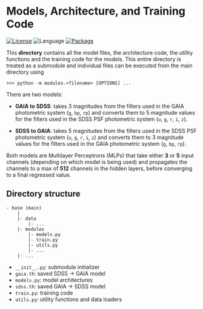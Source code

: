 # Models, Architecture, and Training Code

[![License](https://img.shields.io/badge/license-CC--BY--4.0-green)](https://github.com/RikGhosh487/Open-Cluster/blob/main/LICENSE) ![Language](https://img.shields.io/badge/language-python-rgb(12%2C%2093%2C%20148)) [![Package](https://img.shields.io/badge/package-pytorch-blueviolet)](https://pytorch.org/)

This **directory** contains all the model files, the architecture code, the utility functions and the training code for the models. This entire directory is treated as a submodule and individual files can be executed from the main directory using
```
>>> python -m modules.<filename> [OPTIONS] ...
```

There are two models:
- **GAIA to SDSS**: takes 3 magnitudes from the filters used in the GAIA photometric system (`g`, `bp`, `rp`) and converts them to 5 magnitude values for the filters used in the SDSS PSF photometric system (`u`, `g`, `r`, `i`, `z`).

- **SDSS to GAIA**: takes 5 magnitudes from the filters used in the SDSS PSF photometric system (`u`, `g`, `r`, `i`, `z`) and converts them to 3 magnitude values for the filters used in the GAIA photometric system (`g`, `bp`, `rp`).

Both models are Multilayer Perceptrons (MLPs) that take either **3** or **5** input channels (depending on which model is being used) and propagates the channels to a max of **512** channels in the hidden layers, before converging to a final regressed value.

## Directory structure
```
- base (main)
    |
    |- data
        |- ...
    |- modules
        |- models.py
        |- train.py
        |- utils.py
        |- ...
    |- ...
```
- `__init__.py`: submodule initializer
- `gaia.th`: saved SDSS → GAIA model
- `models.py`: model architectures
- `sdss.th`: saved GAIA → SDSS model
- `train.py`: training code
- `utils.py`: utility functions and data loaders

